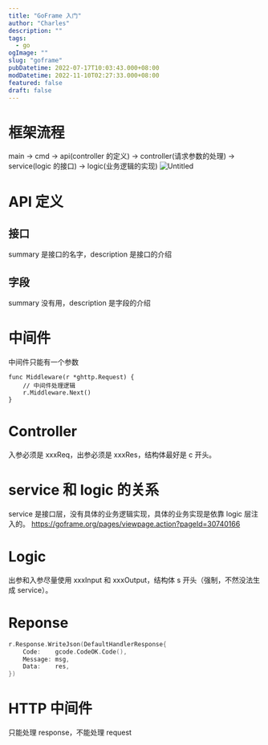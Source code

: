 ```yaml
---
title: "GoFrame 入门"
author: "Charles"
description: ""
tags:
  - go
ogImage: ""
slug: "goframe"
pubDatetime: 2022-07-17T10:03:43.000+08:00
modDatetime: 2022-11-10T02:27:33.000+08:00
featured: false
draft: false
---
```


# 框架流程

main -> cmd -> api(controller 的定义) -> controller(请求参数的处理) -> service(logic 的接口) -> logic(业务逻辑的实现)
![Untitled](/assets/goframe-1.png)

# API 定义

## 接口

summary 是接口的名字，description 是接口的介绍

## 字段

summary 没有用，description 是字段的介绍

# 中间件

中间件只能有一个参数

```
func Middleware(r *ghttp.Request) {
	// 中间件处理逻辑
	r.Middleware.Next()
}
```

# Controller

入参必须是 xxxReq，出参必须是 xxxRes，结构体最好是 c 开头。

# service 和 logic 的关系

service 是接口层，没有具体的业务逻辑实现，具体的业务实现是依靠 logic 层注入的。
<https://goframe.org/pages/viewpage.action?pageId=30740166>

# Logic

出参和入参尽量使用 xxxInput 和 xxxOutput，结构体 s 开头（强制，不然没法生成 service）。

# Reponse

```go
r.Response.WriteJson(DefaultHandlerResponse{
    Code:    gcode.CodeOK.Code(),
    Message: msg,
    Data:    res,
})
```

# HTTP 中间件

只能处理 response，不能处理 request
